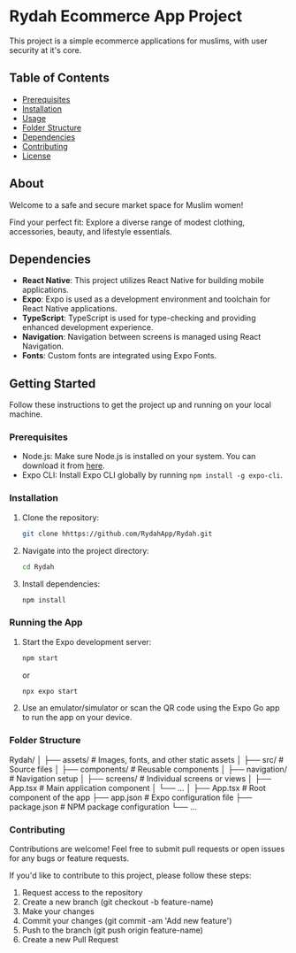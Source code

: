 # Rydah Ecommerce App Project

This project is a simple ecommerce applications for muslims, with user security at it's core.

## Table of Contents

- [Prerequisites](#Prerequisites)
- [Installation](#installation)
- [Usage](#usage)
- [Folder Structure](#folder-structure)
- [Dependencies](#dependencies)
- [Contributing](#contributing)
- [License](#license)

## About

Welcome to a safe and secure market space for Muslim women!

Find your perfect fit: Explore a diverse range of modest clothing, accessories, beauty, and lifestyle essentials.

## Dependencies

- **React Native**: This project utilizes React Native for building mobile applications.
- **Expo**: Expo is used as a development environment and toolchain for React Native applications.
- **TypeScript**: TypeScript is used for type-checking and providing enhanced development experience.
- **Navigation**: Navigation between screens is managed using React Navigation.
- **Fonts**: Custom fonts are integrated using Expo Fonts.

## Getting Started

Follow these instructions to get the project up and running on your local machine.

### Prerequisites

- Node.js: Make sure Node.js is installed on your system. You can download it from [here](https://nodejs.org/).
- Expo CLI: Install Expo CLI globally by running `npm install -g expo-cli`.

### Installation

1. Clone the repository:
   ```bash
   git clone hhttps://github.com/RydahApp/Rydah.git
   ```
2. Navigate into the project directory:
   ```bash
   cd Rydah
   ```
3. Install dependencies:
   ```bash
   npm install
   ```

### Running the App

1. Start the Expo development server:
   ```bash
   npm start
   ```
   or
   ```bash
   npx expo start
   ```
2. Use an emulator/simulator or scan the QR code using the Expo Go app to run the app on your device.

### Folder Structure

Rydah/
│
├── assets/ # Images, fonts, and other static assets
│
├── src/ # Source files
│ ├── components/ # Reusable components
│ ├── navigation/ # Navigation setup
│ ├── screens/ # Individual screens or views
│ ├── App.tsx # Main application component
│ └── ...
│
├── App.tsx # Root component of the app
├── app.json # Expo configuration file
├── package.json # NPM package configuration
└── ...

### Contributing

Contributions are welcome! Feel free to submit pull requests or open issues for any bugs or feature requests.

If you'd like to contribute to this project, please follow these steps:

1. Request access to the repository
2. Create a new branch (git checkout -b feature-name)
3. Make your changes
4. Commit your changes (git commit -am 'Add new feature')
5. Push to the branch (git push origin feature-name)
6. Create a new Pull Request
